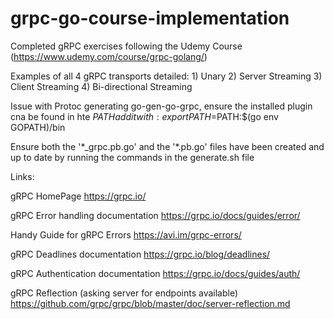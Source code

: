 # grpc-go-course-implementation

Completed gRPC exercises following the Udemy Course (https://www.udemy.com/course/grpc-golang/)

Examples of all 4 gRPC transports detailed:
    1) Unary
    2) Server Streaming
    3) Client Streaming
    4) Bi-directional Streaming

Issue with Protoc generating go-gen-go-grpc, ensure the installed plugin cna be found in hte $PATH add it with:
export PATH=$PATH:$(go env GOPATH)/bin

Ensure both the '\*_grpc.pb.go' and the '\*.pb.go' files have been created and up to date by running the commands in the generate.sh file

Links:

gRPC HomePage
https://grpc.io/

gRPC Error handling documentation
https://grpc.io/docs/guides/error/

Handy Guide for gRPC Errors
https://avi.im/grpc-errors/

gRPC Deadlines documentation
https://grpc.io/blog/deadlines/

gRPC Authentication documentation
https://grpc.io/docs/guides/auth/

gRPC Reflection (asking server for endpoints available)
https://github.com/grpc/grpc/blob/master/doc/server-reflection.md